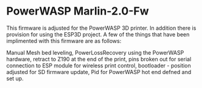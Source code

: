 # PowerWASP Marlin-2.0-Fw
This firmware is adjusted for the PowerWASP 3D printer.
In addition there is provision for using the ESP3D project. 
A few of the things that have been implimented with this firmware are as follows:

Manual Mesh bed leveling, PowerLossRecovery using the PowerWASP hardware, retract to Z190 at the end of the print, 
pins broken out for serial connection to ESP module for wireless print control, bootloader - position adjusted for SD firmware update,
Pid for PowerWASP hot end defned and set up.
